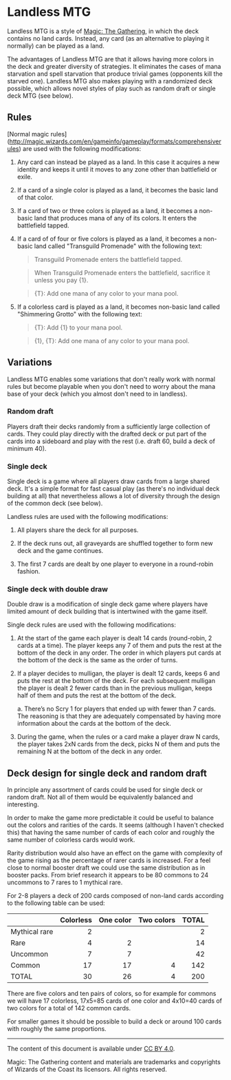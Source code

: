 # Landless MTG

Landless MTG is a style of [Magic: The Gathering](http://magic.wizards.com/),
in which the deck contains no land cards.
Instead, any card (as an alternative to playing it normally) can be played
as a land.

The advantages of Landless MTG are that it allows having more colors in the deck and
greater diversity of strategies.
It eliminates the cases of mana starvation and spell starvation
that produce trivial games (opponents kill the starved one).
Landless MTG also makes playing with a randomized deck possible,
which allows novel styles of play such as random draft or
single deck MTG (see below).

## Rules

[Normal magic rules]
(http://magic.wizards.com/en/gameinfo/gameplay/formats/comprehensiverules)
are used with the following modifications:

1. Any card can instead be played as a land.
   In this case it acquires a new identity and
   keeps it until it moves to any zone other than battlefield or exile.

2. If a card of a single color is played as a land,
   it becomes the basic land of that color.

3. If a card of two or three colors is played as a land,
   it becomes a non-basic land that produces mana of any of its colors.
   It enters the battlefield tapped.

4. If a card of of four or five colors is played as a land,
   it becomes a non-basic land called "Transguild Promenade"
   with the following text:

   > Transguild Promenade enters the battlefield tapped.

   > When Transguild Promenade enters the battlefield, sacrifice it unless you pay {1}.

   > {T}: Add one mana of any color to your mana pool.

5. If a colorless card is played as a land,
   it becomes non-basic land called "Shimmering Grotto"
   with the following text:
   
   > {T}: Add {1} to your mana pool.

   > {1}, {T}: Add one mana of any color to your mana pool.

## Variations

Landless MTG enables some variations that don't really work with normal rules
but become playable when you don't need to worry about the mana base of your
deck (which you almost don't need to in landless).

### Random draft

Players draft their decks randomly from a sufficiently large collection of cards.
They could play directly with the drafted deck or put part of the cards into a
sideboard and play with the rest (i.e. draft 60, build a deck of minimum 40).

### Single deck

Single deck is a game where all players draw cards from a large shared deck.
It's a simple format for fast casual play
(as there's no individual deck building at all)
that nevertheless allows a lot of diversity through the design
of the common deck (see below).

Landless rules are used with the following modifications:

1. All players share the deck for all purposes.

2. If the deck runs out, all graveyards are shuffled together to form new deck and
   the game continues.

3. The first 7 cards are dealt by one player to everyone in a round-robin fashion.

### Single deck with double draw

Double draw is a modification of single deck game where players have limited amount
of deck building that is intertwined with the game itself.

Single deck rules are used with the following modifications:

1. At the start of the game each player is dealt 14 cards
   (round-robin, 2 cards at a time).
   The player keeps any 7 of them and
   puts the rest at the bottom of the deck in any order.
   The order in which players put cards at the bottom of the deck is the same
   as the order of turns.

2. If a player decides to mulligan, the player is dealt 12 cards, keeps 6 and
   puts the rest at the bottom of the deck.
   For each subsequent mulligan the player is dealt 2 fewer cards
   than in the previous mulligan, keeps half of them and
   puts the rest at the bottom of the deck.

   a. There’s no Scry 1 for players that ended up with fewer than 7 cards.
      The reasoning is that they are adequately compensated
      by having more information about the cards at the bottom of the deck.

3. During the game, when the rules or a card make a player draw N cards,
   the player takes 2xN cards from the deck,
   picks N of them and puts the remaining N at the bottom of the deck in any order.

## Deck design for single deck and random draft

In principle any assortment of cards could be used for single deck or random draft.
Not all of them would be equivalently balanced and interesting.

In order to make the game more predictable it could be useful to balance out the
colors and rarities of the cards. It seems (although I haven't checked this) that
having the same number of cards of each color and roughly the same number of
colorless cards would work.

Rarity distribution would also have an effect on the game with
complexity of the game rising as the percentage of rarer cards is increased.
For a feel close to normal booster draft we could use
the same distribution as in booster packs.
From brief research it appears to be 80 commons
to 24 uncommons to 7 rares to 1 mythical rare.

For 2-8 players a deck of 200 cards composed of non-land cards
according to the following table can be used:

|               | Colorless | One color | Two colors | TOTAL |
|---------------|----------:|----------:|-----------:|------:|
| Mythical rare |         2 |           |            |    2  |
| Rare          |         4 |        2  |            |   14  |
| Uncommon      |         7 |        7  |            |   42  |
| Common        |        17 |       17  |         4  |  142  |
| TOTAL         |        30 |       26  |         4  |  200  |

There are five colors and ten pairs of colors,
so for example for commons we will have
17 colorless, 17x5=85 cards of one color and 4x10=40 cards of two colors
for a total of 142 common cards.

For smaller games it should be possible to build a deck or around 100 cards
with roughly the same proportions.

----------------------------------------

The content of this document is available under
[CC BY 4.0](https://creativecommons.org/licenses/by/4.0/).

Magic: The Gathering content and materials are trademarks and copyrights
of Wizards of the Coast its licensors. All rights reserved.
